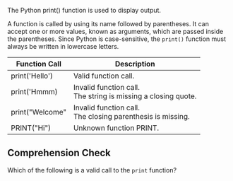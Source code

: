 
The Python print() function is used to display output.

A function is called by using its name followed by
parentheses. It can accept one or more values,
known as arguments, which are passed inside
the parentheses. Since Python is case-sensitive,
the `print()` function must always be written in
lowercase letters.

| Function Call | Description                                                      |
|---------------|------------------------------------------------------------------|
| print('Hello') | Valid function call.                                             
| print('Hmmm)  | Invalid function call.<br>The string is missing a closing quote. |
| print("Welcome"| Invalid function call.<br>The closing parenthesis is missing.    |
| PRINT("Hi")   | Unknown function PRINT.                                          |

## Comprehension Check

Which of the following is a valid call to the `print` function?
